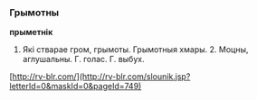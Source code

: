 ### Грымотны
**прыметнік**

1. Які стварае гром, грымоты. Грымотныя хмары. 2. Моцны, аглушальны. Г. голас. Г. выбух.

<a rel="author">[http://rv-blr.com/](http://rv-blr.com/slounik.jsp?letterId=0&maskId=0&pageId=749)</a>
